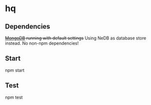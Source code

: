 # hq
## Dependencies
~~<a href="http://www.mongodb.org/">MongoDB</a> running with default settings~~
Using NeDB as database store instead. No non-npm dependencies!
## Start
npm start
## Test
npm test
